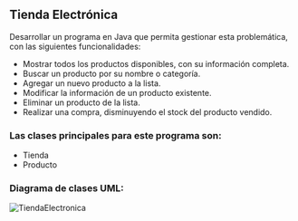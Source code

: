 ## Tienda Electrónica
Desarrollar un programa en Java que permita gestionar esta problemática, con las siguientes funcionalidades:
- Mostrar todos los productos disponibles, con su información completa.
- Buscar un producto por su nombre o categoría.
- Agregar un nuevo producto a la lista.
- Modificar la información de un producto existente.
- Eliminar un producto de la lista.
- Realizar una compra, disminuyendo el stock del producto vendido.

### Las clases principales para este programa son:
- Tienda
- Producto

### Diagrama de clases UML:
![TiendaElectronica](https://github.com/NichoUlloa/TiendaElectronica/assets/145157325/8bc70a5b-ad57-47cb-839b-e7208154a670)
